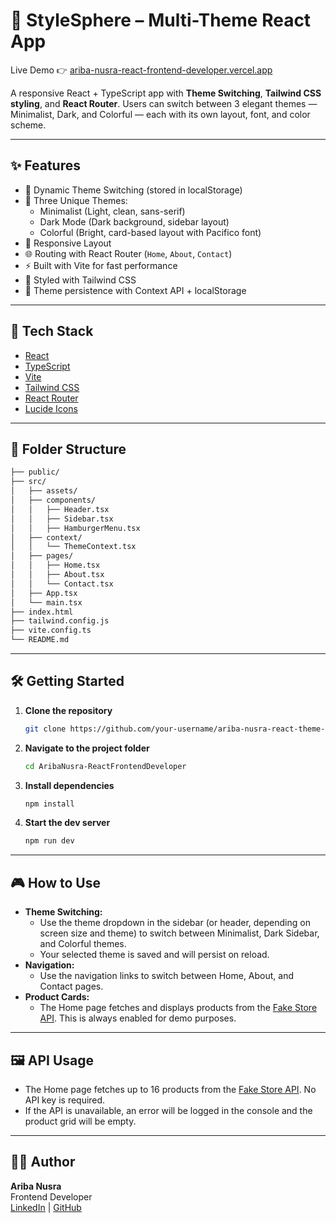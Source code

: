 # 🌈 StyleSphere – Multi-Theme React App

Live Demo 👉 [ariba-nusra-react-frontend-developer.vercel.app](https://ariba-nusra-react-frontend-developer.vercel.app)

A responsive React + TypeScript app with **Theme Switching**, **Tailwind CSS styling**, and **React Router**. Users can switch between 3 elegant themes — Minimalist, Dark, and Colorful — each with its own layout, font, and color scheme.

---

## ✨ Features

- 🔁 Dynamic Theme Switching (stored in localStorage)
- 🎨 Three Unique Themes:
  - Minimalist (Light, clean, sans-serif)
  - Dark Mode (Dark background, sidebar layout)
  - Colorful (Bright, card-based layout with Pacifico font)
- 📱 Responsive Layout
- 🌐 Routing with React Router (`Home`, `About`, `Contact`)
- ⚡️ Built with Vite for fast performance
- 💅 Styled with Tailwind CSS
- 💾 Theme persistence with Context API + localStorage


---

## 🚀 Tech Stack

- [React](https://reactjs.org/)
- [TypeScript](https://www.typescriptlang.org/)
- [Vite](https://vitejs.dev/)
- [Tailwind CSS](https://tailwindcss.com/)
- [React Router](https://reactrouter.com/)
- [Lucide Icons](https://lucide.dev/)

---

## 🧠 Folder Structure

```bash
├── public/
├── src/
│   ├── assets/
│   ├── components/
│   │   ├── Header.tsx
│   │   ├── Sidebar.tsx
│   │   ├── HamburgerMenu.tsx
│   ├── context/
│   │   └── ThemeContext.tsx
│   ├── pages/
│   │   ├── Home.tsx
│   │   ├── About.tsx
│   │   └── Contact.tsx
│   ├── App.tsx
│   └── main.tsx
├── index.html
├── tailwind.config.js
├── vite.config.ts
└── README.md
```

---

## 🛠️ Getting Started

1. **Clone the repository**
   ```bash
   git clone https://github.com/your-username/ariba-nusra-react-theme-switcher.git
   ```
2. **Navigate to the project folder**
   ```bash
   cd AribaNusra-ReactFrontendDeveloper
   ```
3. **Install dependencies**
   ```bash
   npm install
   ```
4. **Start the dev server**
   ```bash
   npm run dev
   ```

---

## 🎮 How to Use

- **Theme Switching:**
  - Use the theme dropdown in the sidebar (or header, depending on screen size and theme) to switch between Minimalist, Dark Sidebar, and Colorful themes.
  - Your selected theme is saved and will persist on reload.
- **Navigation:**
  - Use the navigation links to switch between Home, About, and Contact pages.
- **Product Cards:**
  - The Home page fetches and displays products from the [Fake Store API](https://fakestoreapi.com/). This is always enabled for demo purposes.

---

## 🖼️ API Usage

- The Home page fetches up to 16 products from the [Fake Store API](https://fakestoreapi.com/). No API key is required.
- If the API is unavailable, an error will be logged in the console and the product grid will be empty.

---



## 👩‍💻 Author

**Ariba Nusra**  
Frontend Developer  
[LinkedIn](https://www.linkedin.com/) | [GitHub](https://github.com/)
